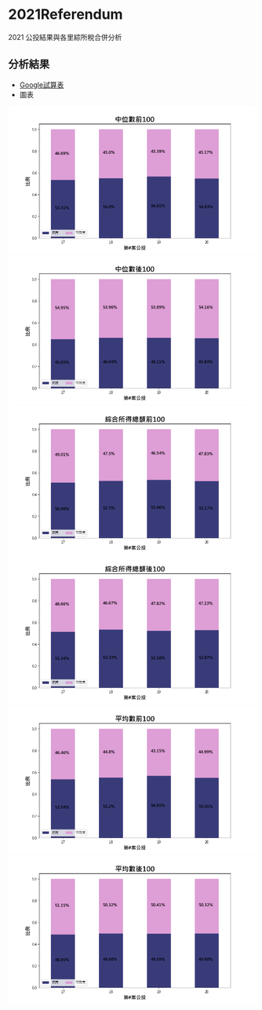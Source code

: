 # 2021Referendum
2021 公投結果與各里綜所稅合併分析

## 分析結果

-  [Google試算表](https://docs.google.com/spreadsheets/d/12bsSDuqrZMycsNk2S5edea9G5--imHy-rqgnpSDU-1M/edit?usp=sharing)
-  圖表

![中位數前100](https://raw.githubusercontent.com/Gdist/2021Referendum/main/output/%E4%B8%AD%E4%BD%8D%E6%95%B8%E5%89%8D100.png)
![中位數後100](https://raw.githubusercontent.com/Gdist/2021Referendum/main/output/%E4%B8%AD%E4%BD%8D%E6%95%B8%E5%BE%8C100.png)
![綜合所得總額前100](https://raw.githubusercontent.com/Gdist/2021Referendum/main/output/%E7%B6%9C%E5%90%88%E6%89%80%E5%BE%97%E7%B8%BD%E9%A1%8D%E5%89%8D100.png)
![綜合所得總額後100](https://raw.githubusercontent.com/Gdist/2021Referendum/main/output/%E7%B6%9C%E5%90%88%E6%89%80%E5%BE%97%E7%B8%BD%E9%A1%8D%E5%BE%8C100.png)
![平均數前100](https://raw.githubusercontent.com/Gdist/2021Referendum/main/output/%E5%B9%B3%E5%9D%87%E6%95%B8%E5%89%8D100.png)
![平均數後100](https://raw.githubusercontent.com/Gdist/2021Referendum/main/output/%E5%B9%B3%E5%9D%87%E6%95%B8%E5%BE%8C100.png)